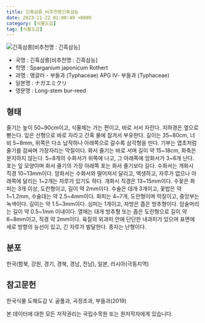 ```yaml
---
title: 긴흑삼릉_비추천명긴흑삼능
date: 2023-11-22 01:00:49 +0800
category: [식물도감]
tag: [식물도감]
---
```




![긴흑삼릉[비추천명 : 긴흑삼능]](/fileUpload/plants/basic/Sparganiaceae/Sparganium/12023/2_th2.JPG)
- 국명 : 긴흑삼릉[비추천명 : 긴흑삼능]
- 학명 : Sparganium japonicum Rothert
- 과명 : 앵글러 - 부들과 (Typhaceae) APG Ⅳ- 부들과 (Typhaceae)
- 일본명 : ナガエミクリ
- 영문명 : Long-stem bur-reed


## 형태
줄기는 높이 50~90cm이고, 식물체는 가는 편이고, 바로 서서 자란다. 지하경은 옆으로 뻗는다. 잎은 선형으로 바로 자라고 간혹 물에 잠겨서 부유한다. 길이는 35~80cm, 너비 5~8mm, 위쪽은 다소 납작하나 아래쪽으로 갈수록 삼각형을 띤다. 기부는 엽초처럼 줄기를 감싸며 가장자리는 막질이다. 화서 줄기는 바로 서며 길이 약 15~18cm, 화축은 분지하지 않는다. 5~8개의 수화서가 위쪽에 나고, 그 아래쪽에 암화서가 3~6개 난다. 포는 잎 모양이며 화서 줄기의 가장 아래쪽 포는 화서 줄기보다 길다. 수화서는 개화시 직경 10~13mm이다. 암화서는 수화서와 떨어져서 달리고, 액생하고, 자루가 없으나 아래쪽에 달리는 1~2개는 자루가 있기도 하다. 개화시 직경은 13~15mm이다. 수꽃은 화피는 3개 이상, 도란형이고, 길이 약 2mm이다. 수술은 대개 3개이고, 꽃밥은 약 1~1.2mm, 수술대는 약 2.5~4mm이다. 화피는 4~7개, 도란형이며 막질이고, 중앙부는 녹색이다. 길이는 약 1.5~3mm이다. 심피는 1개이고, 자방은 좁은 방추형이다. 암술머리는 길이 약 0.5~1mm 이내이다. 열매는 대개 방추형 또는 좁은 도란형으로 길이 약 6~8mm이고, 직경 약 2mm이다. 육질의 외과피 안에 단단한 내과피가 있으며 표면에 세로 방향의 능선이 있고, 긴 자루가 발달한다. 종자는 난형이다.
## 분포
한국(함북, 강원, 경기, 경북, 경남, 전남), 일본, 러시아(극동지역)
## 참고문헌
한국식물 도해도감 Ⅴ. 골풀과, 곡정초과, 부들과(2019)






본 데이터에 대한 모든 저작권리는 국립수목원 또는 원저작자에게 있습니다.
